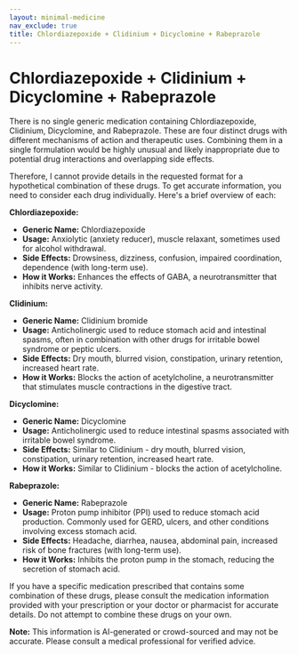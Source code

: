 ```yaml
---
layout: minimal-medicine
nav_exclude: true
title: Chlordiazepoxide + Clidinium + Dicyclomine + Rabeprazole
---
```


# Chlordiazepoxide + Clidinium + Dicyclomine + Rabeprazole

There is no single generic medication containing Chlordiazepoxide, Clidinium, Dicyclomine, and Rabeprazole.  These are four distinct drugs with different mechanisms of action and therapeutic uses.  Combining them in a single formulation would be highly unusual and likely inappropriate due to potential drug interactions and overlapping side effects.

Therefore, I cannot provide details in the requested format for a hypothetical combination of these drugs.  To get accurate information, you need to consider each drug individually.  Here's a brief overview of each:

**Chlordiazepoxide:**

* **Generic Name:** Chlordiazepoxide
* **Usage:** Anxiolytic (anxiety reducer), muscle relaxant, sometimes used for alcohol withdrawal.
* **Side Effects:** Drowsiness, dizziness, confusion, impaired coordination, dependence (with long-term use).
* **How it Works:**  Enhances the effects of GABA, a neurotransmitter that inhibits nerve activity.

**Clidinium:**

* **Generic Name:** Clidinium bromide
* **Usage:** Anticholinergic used to reduce stomach acid and intestinal spasms, often in combination with other drugs for irritable bowel syndrome or peptic ulcers.
* **Side Effects:** Dry mouth, blurred vision, constipation, urinary retention, increased heart rate.
* **How it Works:** Blocks the action of acetylcholine, a neurotransmitter that stimulates muscle contractions in the digestive tract.

**Dicyclomine:**

* **Generic Name:** Dicyclomine
* **Usage:**  Anticholinergic used to reduce intestinal spasms associated with irritable bowel syndrome.
* **Side Effects:** Similar to Clidinium - dry mouth, blurred vision, constipation, urinary retention, increased heart rate.
* **How it Works:** Similar to Clidinium - blocks the action of acetylcholine.

**Rabeprazole:**

* **Generic Name:** Rabeprazole
* **Usage:** Proton pump inhibitor (PPI) used to reduce stomach acid production.  Commonly used for GERD, ulcers, and other conditions involving excess stomach acid.
* **Side Effects:** Headache, diarrhea, nausea, abdominal pain, increased risk of bone fractures (with long-term use).
* **How it Works:**  Inhibits the proton pump in the stomach, reducing the secretion of stomach acid.


If you have a specific medication prescribed that contains some combination of these drugs, please consult the medication information provided with your prescription or your doctor or pharmacist for accurate details.  Do not attempt to combine these drugs on your own.


**Note:** This information is AI-generated or crowd-sourced and may not be accurate. Please consult a medical professional for verified advice.